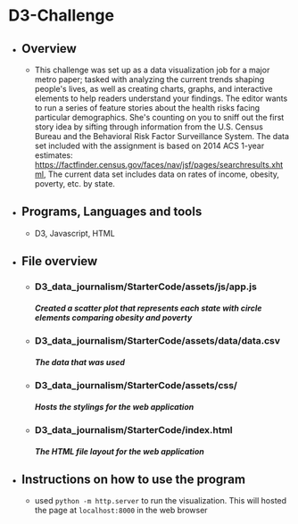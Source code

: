 # D3-Challenge


- ## Overview
  - This challenge was set up as a data visualization job for a major metro paper; tasked with analyzing the current trends shaping people's lives, as well as creating charts, graphs, and interactive elements to help readers understand your findings. The editor wants to run a series of feature stories about the health risks facing particular demographics. She's counting on you to sniff out the first story idea by sifting through information from the U.S. Census Bureau and the Behavioral Risk Factor Surveillance System.
The data set included with the assignment is based on 2014 ACS 1-year estimates: https://factfinder.census.gov/faces/nav/jsf/pages/searchresults.xhtml, The current data set includes data on rates of income, obesity, poverty, etc. by state. 
  

- ## Programs, Languages and tools
  - D3, Javascript, HTML
- ## File overview
  - ### D3_data_journalism/StarterCode/assets/js/app.js
    ##### Created a scatter plot that represents each state with circle elements comparing obesity and poverty
  - ### D3_data_journalism/StarterCode/assets/data/data.csv
    ##### The data that was used
  - ### D3_data_journalism/StarterCode/assets/css/
    ##### Hosts the stylings for the web application
  - ### D3_data_journalism/StarterCode/index.html
    ##### The HTML file layout for the web application


- ## Instructions on how to use the program
    - used `python -m http.server` to run the visualization. This will hosted the page at `localhost:8000` in the web browser
